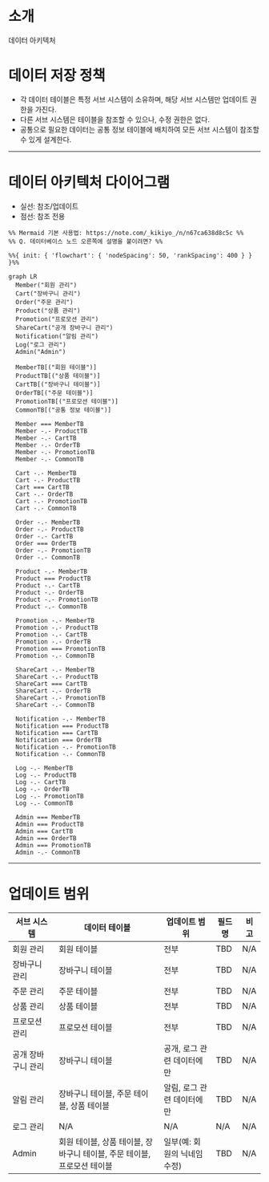 # 소개
데이터 아키텍처

# 데이터 저장 정책
- 각 데이터 테이블은 특정 서브 시스템이 소유하며, 해당 서브 시스템만 업데이트 권한을 가진다.
- 다른 서브 시스템은 테이블을 참조할 수 있으나, 수정 권한은 없다.
- 공통으로 필요한 데이터는 공통 정보 테이블에 배치하여 모든 서브 시스템이 참조할 수 있게 설계한다.

----
# 데이터 아키텍처 다이어그램

- 실선: 참조/업데이트<br/>
- 점선: 참조 전용

```mermaid
%% Mermaid 기본 사용법: https://note.com/_kikiyo_/n/n67ca638d8c5c %%
%% Q. 데이터베이스 노드 오른쪽에 설명을 붙이려면? %%

%%{ init: { 'flowchart': { 'nodeSpacing': 50, 'rankSpacing': 400 } } }%%

graph LR
  Member("회원 관리")
  Cart("장바구니 관리")
  Order("주문 관리")
  Product("상품 관리")
  Promotion("프로모션 관리")
  ShareCart("공개 장바구니 관리")
  Notification("알림 관리")
  Log("로그 관리")
  Admin("Admin")

  MemberTB[("회원 테이블")]
  ProductTB[("상품 테이블")]
  CartTB[("장바구니 테이블")]
  OrderTB[("주문 테이블")]
  PromotionTB[("프로모션 테이블")]
  CommonTB[("공통 정보 테이블")]

  Member === MemberTB
  Member -.- ProductTB
  Member -.- CartTB
  Member -.- OrderTB
  Member -.- PromotionTB
  Member -.- CommonTB

  Cart -.- MemberTB
  Cart -.- ProductTB
  Cart === CartTB
  Cart -.- OrderTB
  Cart -.- PromotionTB
  Cart -.- CommonTB

  Order -.- MemberTB
  Order -.- ProductTB
  Order -.- CartTB
  Order === OrderTB
  Order -.- PromotionTB
  Order -.- CommonTB

  Product -.- MemberTB
  Product === ProductTB
  Product -.- CartTB
  Product -.- OrderTB
  Product -.- PromotionTB
  Product -.- CommonTB

  Promotion -.- MemberTB
  Promotion -.- ProductTB
  Promotion -.- CartTB
  Promotion -.- OrderTB
  Promotion === PromotionTB
  Promotion -.- CommonTB

  ShareCart -.- MemberTB
  ShareCart -.- ProductTB
  ShareCart === CartTB
  ShareCart -.- OrderTB
  ShareCart -.- PromotionTB
  ShareCart -.- CommonTB

  Notification -.- MemberTB
  Notification === ProductTB
  Notification === CartTB
  Notification === OrderTB
  Notification -.- PromotionTB
  Notification -.- CommonTB

  Log -.- MemberTB
  Log -.- ProductTB
  Log -.- CartTB
  Log -.- OrderTB
  Log -.- PromotionTB
  Log -.- CommonTB

  Admin === MemberTB
  Admin === ProductTB
  Admin === CartTB
  Admin === OrderTB
  Admin === PromotionTB
  Admin -.- CommonTB
```
----

# 업데이트 범위

| 서브 시스템 | 데이터 테이블 | 업데이트 범위 | 필드명 | 비고 |
|----|----|----|----|----|
| 회원 관리 | 회원 테이블 | 전부 | TBD | N/A |
| 장바구니 관리 | 장바구니 테이블 | 전부 | TBD | N/A |
| 주문 관리 | 주문 테이블 | 전부 | TBD | N/A |
| 상품 관리 | 상품 테이블 | 전부 | TBD | N/A |
| 프로모션 관리 | 프로모션 테이블 | 전부 | TBD | N/A |
| 공개 장바구니 관리 | 장바구니 테이블 | 공개, 로그 관련 데이터에만 | TBD | N/A |
| 알림 관리 | 장바구니 테이블, 주문 테이블, 상품 테이블 | 알림, 로그 관련 데이터에만 | TBD | N/A |
| 로그 관리 | N/A | N/A | N/A | N/A |
| Admin | 회원 테이블, 상품 테이블, 장바구니 테이블, 주문 테이블, 프로모션 테이블 | 일부(예: 회원의 닉네임 수정) | TBD | N/A |